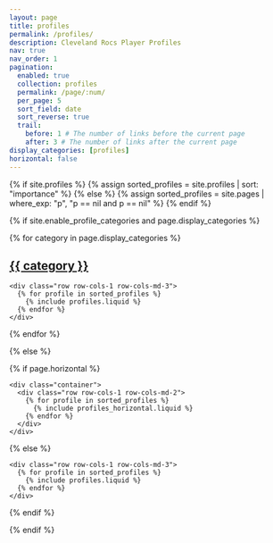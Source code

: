 ```yaml
---
layout: page
title: profiles
permalink: /profiles/
description: Cleveland Rocs Player Profiles
nav: true
nav_order: 1
pagination:
  enabled: true
  collection: profiles
  permalink: /page/:num/
  per_page: 5
  sort_field: date
  sort_reverse: true
  trail:
    before: 1 # The number of links before the current page
    after: 3 # The number of links after the current page
display_categories: [profiles]
horizontal: false
---
```


<!-- pages/profiles.md -->
<div class="profiles">
{% if site.profiles %}
  {% assign sorted_profiles = site.profiles | sort: "importance" %}
{% else %}
  {% assign sorted_profiles = site.pages | where_exp: "p", "p == nil and p == nil" %}
{% endif %}

{% if site.enable_profile_categories and page.display_categories %}

  <!-- Display categorized profiles -->

{% for category in page.display_categories %}
<a id="{{ category }}" href="#{{ category }}">

<h2 class="category">{{ category }}</h2>
</a>

    <div class="row row-cols-1 row-cols-md-3">
      {% for profile in sorted_profiles %}
        {% include profiles.liquid %}
      {% endfor %}
    </div>

{% endfor %}

{% else %}

<!-- Display profiles without categories -->

  <!-- Generate cards for each profile -->

{% if page.horizontal %}

    <div class="container">
      <div class="row row-cols-1 row-cols-md-2">
        {% for profile in sorted_profiles %}
          {% include profiles_horizontal.liquid %}
        {% endfor %}
      </div>
    </div>

{% else %}

    <div class="row row-cols-1 row-cols-md-3">
      {% for profile in sorted_profiles %}
        {% include profiles.liquid %}
      {% endfor %}
    </div>

{% endif %}

{% endif %}

</div>
